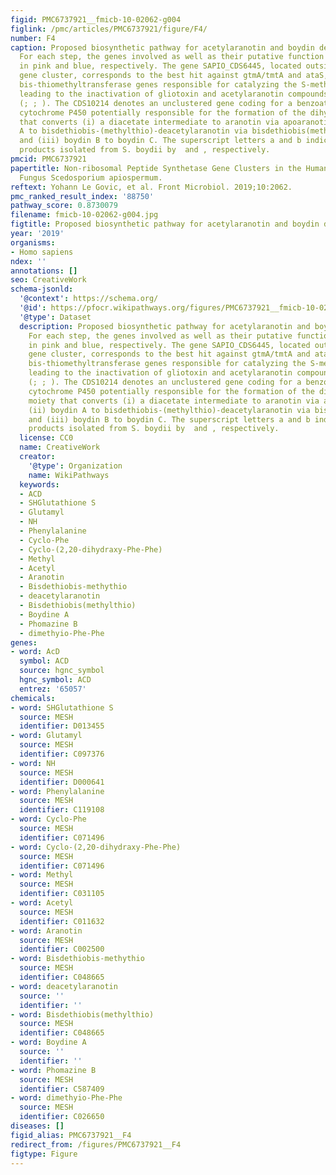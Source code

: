 ```yaml
---
figid: PMC6737921__fmicb-10-02062-g004
figlink: /pmc/articles/PMC6737921/figure/F4/
number: F4
caption: Proposed biosynthetic pathway for acetylaranotin and boydin derivatives.
  For each step, the genes involved as well as their putative function are depicted
  in pink and blue, respectively. The gene SAPIO_CDS6445, located outside of ETP1828
  gene cluster, corresponds to the best hit against gtmA/tmtA and ataS, the major
  bis-thiomethyltransferase genes responsible for catalyzing the S-methylation step
  leading to the inactivation of gliotoxin and acetylaranotin compounds, respectively
  (; ; ). The CDS10214 denotes an unclustered gene coding for a benzoate para-hydroxylase
  cytochrome P450 potentially responsible for the formation of the dihydrooxepin moiety
  that converts (i) a diacetate intermediate to aranotin via apoaranotin, (ii) boydin
  A to bisdethiobis-(methylthio)-deacetylaranotin via bisdethiobis(methylthio)-deacetylapoaranotin,
  and (iii) boydin B to boydin C. The superscript letters a and b indicate the natural
  products isolated from S. boydii by  and , respectively.
pmcid: PMC6737921
papertitle: Non-ribosomal Peptide Synthetase Gene Clusters in the Human Pathogenic
  Fungus Scedosporium apiospermum.
reftext: Yohann Le Govic, et al. Front Microbiol. 2019;10:2062.
pmc_ranked_result_index: '88750'
pathway_score: 0.8730079
filename: fmicb-10-02062-g004.jpg
figtitle: Proposed biosynthetic pathway for acetylaranotin and boydin derivatives
year: '2019'
organisms:
- Homo sapiens
ndex: ''
annotations: []
seo: CreativeWork
schema-jsonld:
  '@context': https://schema.org/
  '@id': https://pfocr.wikipathways.org/figures/PMC6737921__fmicb-10-02062-g004.html
  '@type': Dataset
  description: Proposed biosynthetic pathway for acetylaranotin and boydin derivatives.
    For each step, the genes involved as well as their putative function are depicted
    in pink and blue, respectively. The gene SAPIO_CDS6445, located outside of ETP1828
    gene cluster, corresponds to the best hit against gtmA/tmtA and ataS, the major
    bis-thiomethyltransferase genes responsible for catalyzing the S-methylation step
    leading to the inactivation of gliotoxin and acetylaranotin compounds, respectively
    (; ; ). The CDS10214 denotes an unclustered gene coding for a benzoate para-hydroxylase
    cytochrome P450 potentially responsible for the formation of the dihydrooxepin
    moiety that converts (i) a diacetate intermediate to aranotin via apoaranotin,
    (ii) boydin A to bisdethiobis-(methylthio)-deacetylaranotin via bisdethiobis(methylthio)-deacetylapoaranotin,
    and (iii) boydin B to boydin C. The superscript letters a and b indicate the natural
    products isolated from S. boydii by  and , respectively.
  license: CC0
  name: CreativeWork
  creator:
    '@type': Organization
    name: WikiPathways
  keywords:
  - ACD
  - SHGlutathione S
  - Glutamyl
  - NH
  - Phenylalanine
  - Cyclo-Phe
  - Cyclo-(2,20-dihydraxy-Phe-Phe)
  - Methyl
  - Acetyl
  - Aranotin
  - Bisdethiobis-methythio
  - deacetylaranotin
  - Bisdethiobis(methylthio)
  - Boydine A
  - Phomazine B
  - dimethyio-Phe-Phe
genes:
- word: AcD
  symbol: ACD
  source: hgnc_symbol
  hgnc_symbol: ACD
  entrez: '65057'
chemicals:
- word: SHGlutathione S
  source: MESH
  identifier: D013455
- word: Glutamyl
  source: MESH
  identifier: C097376
- word: NH
  source: MESH
  identifier: D000641
- word: Phenylalanine
  source: MESH
  identifier: C119108
- word: Cyclo-Phe
  source: MESH
  identifier: C071496
- word: Cyclo-(2,20-dihydraxy-Phe-Phe)
  source: MESH
  identifier: C071496
- word: Methyl
  source: MESH
  identifier: C031105
- word: Acetyl
  source: MESH
  identifier: C011632
- word: Aranotin
  source: MESH
  identifier: C002500
- word: Bisdethiobis-methythio
  source: MESH
  identifier: C048665
- word: deacetylaranotin
  source: ''
  identifier: ''
- word: Bisdethiobis(methylthio)
  source: MESH
  identifier: C048665
- word: Boydine A
  source: ''
  identifier: ''
- word: Phomazine B
  source: MESH
  identifier: C587409
- word: dimethyio-Phe-Phe
  source: MESH
  identifier: C026650
diseases: []
figid_alias: PMC6737921__F4
redirect_from: /figures/PMC6737921__F4
figtype: Figure
---
```

